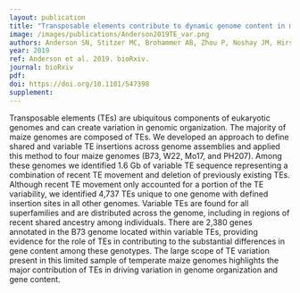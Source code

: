 ```yaml
---
layout: publication
title: "Transposable elements contribute to dynamic genome content in maize"
image: /images/publications/Anderson2019TE_var.png
authors: Anderson SN, Stitzer MC, Brohammer AB, Zhou P, Noshay JM, Hirsch CD, Ross-Ibarra J, Hirsch CN, Springer NM
year: 2019
ref: Anderson et al. 2019. bioRxiv.
journal: bioRxiv
pdf: 
doi: https://doi.org/10.1101/547398
supplement: 
---
```


Transposable elements (TEs) are ubiquitous components of eukaryotic genomes and can create variation in genomic organization. The majority of maize genomes are composed of TEs. We developed an approach to define shared and variable TE insertions across genome assemblies and applied this method to four maize genomes (B73, W22, Mo17, and PH207). Among these genomes we identified 1.6 Gb of variable TE sequence representing a combination of recent TE movement and deletion of previously existing TEs. Although recent TE movement only accounted for a portion of the TE variability, we identified 4,737 TEs unique to one genome with defined insertion sites in all other genomes. Variable TEs are found for all superfamilies and are distributed across the genome, including in regions of recent shared ancestry among individuals. There are 2,380 genes annotated in the B73 genome located within variable TEs, providing evidence for the role of TEs in contributing to the substantial differences in gene content among these genotypes. The large scope of TE variation present in this limited sample of temperate maize genomes highlights the major contribution of TEs in driving variation in genome organization and gene content.
